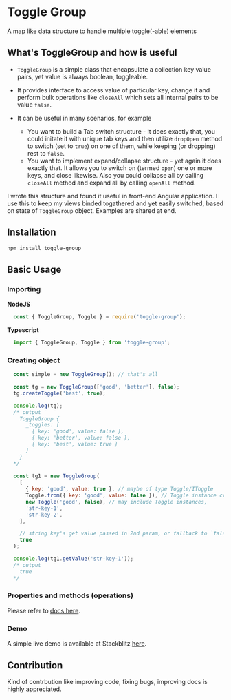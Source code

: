 # Toggle Group
A map like data structure to handle multiple toggle(-able) elements

## What's ToggleGroup and how is useful
- `ToggleGroup` is a simple class that encapsulate a collection key value pairs, yet value is always boolean, toggleable.

- It provides interface to access value of particular key, change it and perform bulk operations like `closeAll` which sets all internal pairs to be value `false`.

- It can be useful in many scenarios, for example
  - You want to build a Tab switch structure - it does exactly that, you could initate it with unique tab keys and then utilize `dropOpen` method to switch (set to `true`) on one of them, while keeping (or dropping) rest to `false`.
  - You want to implement expand/collapse structure - yet again it does exactly that. It allows you to switch on (termed `open`) one or more keys, and close likewise. Also you could collapse all by calling `closeAll` method and expand all by calling `openAll` method.

I wrote this structure and found it useful in front-end Angular application. I use this to keep my views binded togathered and yet easily switched, based on state of `ToggleGroup` object. Examples are shared at end.

## Installation
```sh
npm install toggle-group
```

## Basic Usage

### Importing 
**NodeJS**
```js
  const { ToggleGroup, Toggle } = require('toggle-group');
```

**Typescript**
```ts
  import { ToggleGroup, Toggle } from 'toggle-group';
```

### Creating object
```js
  const simple = new ToggleGroup(); // that's all

  const tg = new ToggleGroup(['good', 'better'], false);
  tg.createToggle('best', true);

  console.log(tg);
  /* output
    ToggleGroup {
      _toggles: [
        { key: 'good', value: false },
        { key: 'better', value: false },
        { key: 'best', value: true }
      ]
    }
  */
 
  const tg1 = new ToggleGroup(
    [
      { key: 'good', value: true }, // maybe of type Toggle/IToggle
      Toggle.from({ key: 'good', value: false }), // Toggle instance created from IToggle
      new Toggle('good', false), // may include Toggle instances,
      'str-key-1',
      'str-key-2',
    ],

    // string key's get value passed in 2nd param, or fallback to `false`
    true
  );

  console.log(tg1.getValue('str-key-1'));
  /* output
    true 
  */
```

### Properties and methods (operations)
Please refer to [docs here](https://ar124official2019.github.io/toggle-group-dev/).

### Demo
A simple live demo is available at Stackblitz [here](https://stackblitz.com/edit/angular-ivy-cksjpu?file=src/app/app.component.ts).

## Contribution
Kind of contrbution like improving code, fixing bugs, improving docs is highly appreciated.